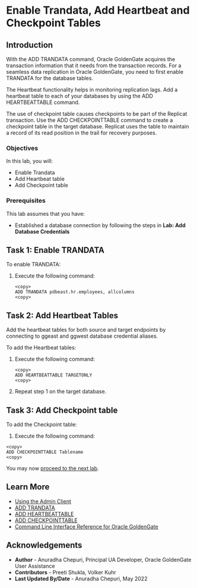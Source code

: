 # Enable Trandata, Add Heartbeat and Checkpoint Tables

## Introduction

With the ADD TRANDATA command, Oracle GoldenGate acquires the transaction information that it needs from the transaction records. For a seamless data replication in Oracle GoldenGate, you need to first enable TRANDATA for the database tables.

The Heartbeat functionality helps in monitoring replication lags. Add a heartbeat table to each of your databases by using the ADD HEARTBEATTABLE command.

The use of checkpoint table causes checkpoints to be part of the Replicat transaction. Use the ADD CHECKPOINTTABLE command to create a checkpoint table in the target database. Replicat uses the table to maintain a record of its read position in the trail for recovery purposes.


### Objectives
In this lab, you will:
* Enable Trandata
* Add Heartbeat table
* Add Checkpoint table

### Prerequisites
This lab assumes that you have:
* Established a database connection by following the steps in **Lab: Add Database Credentials**

## Task 1: Enable TRANDATA

To enable TRANDATA:

1. Execute the following command:

    ```
    <copy>
    ADD TRANDATA pdbeast.hr.employees, allcolumns
    <copy>
    ```


## Task 2: Add Heartbeat Tables
Add the heartbeat tables for both source and target endpoints by connecting to ggeast and ggwest database credential aliases.

To add the Heartbeat tables:

1. Execute the following command:

    ```
    <copy>
    ADD HEARTBEATTABLE TARGETONLY
    <copy>

    ```
2. Repeat step 1 on the target database.

## Task 3: Add Checkpoint table

To add the Checkpoint table:

1. Execute the following command:

  ```
  <copy>
  ADD CHECKPOINTTABLE Tablename
  <copy>

  ```

You may now [proceed to the next lab](#next).


## Learn More
* [Using the Admin Client](https://docs.oracle.com/en/middleware/goldengate/core/21.1/admin/getting-started-oracle-goldengate-process-interfaces.html#GUID-84B33389-0594-4449-BF1A-A496FB1EDB29)
* [ADD TRANDATA](https://docs.oracle.com/en/middleware/goldengate/core/21.3/gclir/add-trandata.html#GUID-D3FD004B-81E4-4185-92D3-812834A5DEFC)
* [ADD HEARTBEATTABLE](https://docs.oracle.com/en/middleware/goldengate/core/21.3/gclir/add-heartbeattable.html#GUID-126E30A2-DC7A-4C93-93EC-0EB8BA7C13CB)
* [ADD CHECKPOINTTABLE](https://docs.oracle.com/en/middleware/goldengate/core/21.3/gclir/add-checkpointtable.html#GUID-870D65C1-A18E-4B2D-8257-F58E9A808197)
* [Command Line Interface Reference for Oracle GoldenGate](https://docs.oracle.com/en/middleware/goldengate/core/21.3/gclir/add-checkpointtable.html#GUID-870D65C1-A18E-4B2D-8257-F58E9A808197)

## Acknowledgements
* **Author** - Anuradha Chepuri, Principal UA Developer, Oracle GoldenGate User Assistance
* **Contributors** -  Preeti Shukla, Volker Kuhr
* **Last Updated By/Date** - Anuradha Chepuri, May 2022
